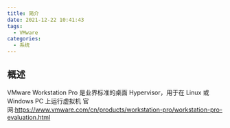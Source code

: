 ```yaml
---
title: 简介
date: 2021-12-22 10:41:43
tags:
  - VMware
categories:
  - 系统
---
```

## 概述
VMware Workstation Pro 是业界标准的桌面 Hypervisor，用于在 Linux 或 Windows PC 上运行虚拟机
官网:https://www.vmware.com/cn/products/workstation-pro/workstation-pro-evaluation.html

## 